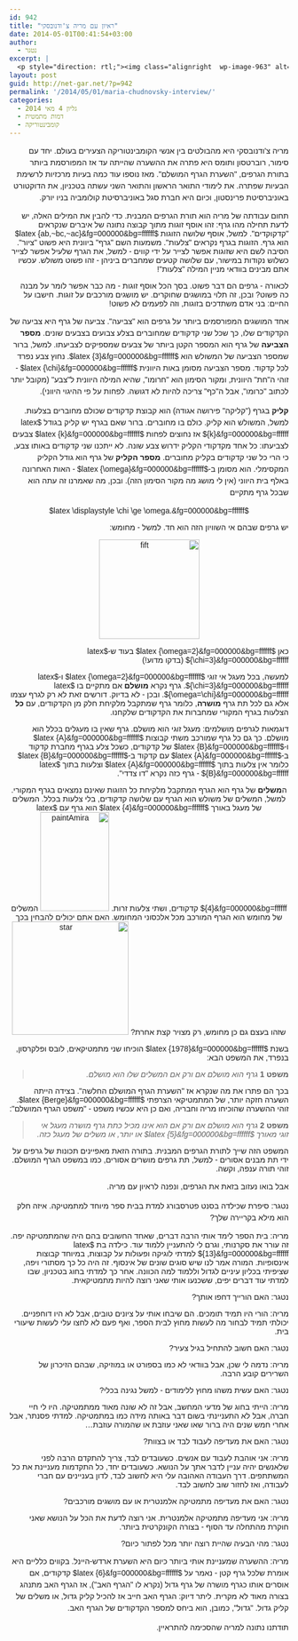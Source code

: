 ```yaml
---
id: 942
title: "ראיון עם מריה צ'ודנובסקי"
date: 2014-05-01T00:41:54+03:00
author:
  - נטגר
excerpt: |
  <p style="direction: rtl;"><img class="alignright  wp-image-963" alt="מריה צ'ודנובסקי" src="http://net-gar.net/wp-content/uploads/2014/04/מריה-צודנובסקי.jpg" width="67" height="86" />מריה צ'ודנובסקי היא מהבולטים בין אנשי הקומבינטוריקה הצעירים בעולם. יחד עם סימור, רוברטסון ותומס היא פתרה את ההשערה שהייתה עד אז המפורסמת ביותר בתורת הגרפים, "השערת הגרף המושלם". מאז נוספו עוד כמה בעיות מרכזיות לרשימת הבעיות שפתרה. את לימודי התואר הראשון והתואר השני עשתה בטכניון, את הדוקטורט באוניברסיטת פרינסטון, וכיום היא חברת סגל באוניברסיטת קולומביה בניו יורק.</p>
layout: post
guid: http://net-gar.net/?p=942
permalink: '/2014/05/01/maria-chudnovsky-interview/'
categories:
  - גליון 4 מאי 2014
  - דמות מתמטית
  - קומבינטוריקה
---
```

<p style="direction: rtl;">
  <span style="font-size: 14px; line-height: 1.5em; font-family: arial, helvetica, sans-serif;">מריה צ'ודנובסקי היא מהבולטים בין אנשי הקומבינטוריקה הצעירים בעולם. יחד עם סימור, רוברטסון ותומס היא פתרה את ההשערה שהייתה עד אז המפורסמת ביותר בתורת הגרפים, "השערת הגרף המושלם". מאז נוספו עוד כמה בעיות מרכזיות לרשימת הבעיות שפתרה. את לימודי התואר הראשון והתואר השני עשתה בטכניון, את הדוקטורט באוניברסיטת פרינסטון, וכיום היא חברת סגל באוניברסיטת קולומביה בניו יורק. </span>
</p>

<p style="direction: rtl;">
  <span style="font-family: arial, helvetica, sans-serif;">תחום עבודתה של מריה הוא תורת הגרפים המבנית. כדי להבין את המילים האלה, יש לדעת תחילה מהו גרף: זהו אוסף זוגות מתוך קבוצה נתונה של איברים שנקראים "קדקוקדים". למשל, אוסף שלושה הזוגות $latex {ab,~bc,~ac}&fg=000000&bg=ffffff$ הוא גרף. הזוגות בגרף נקראים "צלעות". משמעות השם "גרף" ביוונית היא פשוט "ציור". הסיבה לשם היא שזוגות אפשר לצייר על ידי קווים - למשל, את הגרף שלעיל אפשר לצייר כשלוש נקודות במישור, עם שלושה קטעים שמחברים ביניהן - זהו פשוט משולש. עכשיו אתם מבינים בוודאי מניין המילה "צלעות"!</span>
</p>

<p style="direction: rtl;">
  <span style="font-family: arial, helvetica, sans-serif;">לכאורה - גרפים הם דבר פשוט. בסך הכל אוסף זוגות - מה כבר אפשר לומר על מבנה כה פשוט? ובכן, זה תלוי במושגים שחוקרים. יש מושגים מורכבים על זוגות. חישבו על החיים: בני אדם משתדכים בזוגות, וזה לפעמים לא פשוט!</span>
</p>

<p style="direction: rtl;">
  <span style="font-family: arial, helvetica, sans-serif;"><span style="font-size: 14px; line-height: 1.5em;">אחד המושגים המפורסמים ביותר על גרפים הוא "צביעה". צביעה של גרף היא צביעה של הקדקודים שלו, כך שכל שני קדקודים שמחוברים בצלע צבועים בצבעים שונים. </span><b style="font-size: 14px; line-height: 1.5em;">מספר הצביעה</b><span style="font-size: 14px; line-height: 1.5em;"> של גרף הוא המספר הקטן ביותר של צבעים שמספיקים לצביעתו. למשל, ברור שמספר הצביעה של המשולש הוא $latex {3}&fg=000000&bg=ffffff$. נחוץ צבע נפרד לכל קדקוד. מספר הצביעה מסומן באות היוונית $latex {\chi}&fg=000000&bg=ffffff$ - זוהי ה"חת" היוונית, ומקור הסימון הוא "חרומו", שהיא המילה היוונית ל"צבע" (מקובל יותר לכתוב "כרומו", אבל ה"כף" צריכה להיות לא דגושה. לפחות על פי ההיגוי היווני).</span></span>
</p>

<p style="direction: rtl;">
  <span style="font-family: arial, helvetica, sans-serif;"><b style="font-size: 14px; line-height: 1.5em;">קליק</b><span style="font-size: 14px; line-height: 1.5em;"> בגרף ("קליקה" פירושה אגודה) הוא קבוצת קדקודים שכולם מחוברים בצלעות. למשל, המשולש הוא קליק. כולם בו מחוברים. ברור שאם בגרף יש קליק בגודל $latex {k}&fg=000000&bg=ffffff$ אז נחוצים לפחות $latex {k}&fg=000000&bg=ffffff$ צבעים לצביעתו: כל אחד מקדקודי הקליק ידרוש צבע שונה. לא ייתכנו שני קדקודים באותו צבע, כי הרי כל שני קדקודים בקליק מחוברים. </span><b style="font-size: 14px; line-height: 1.5em;">מספר הקליק</b><span style="font-size: 14px; line-height: 1.5em;"> של גרף הוא גודל הקליק המקסימלי. הוא מסומן ב-$latex {\omega}&fg=000000&bg=ffffff$ - האות האחרונה באלף בית היווני (אין לי מושג מה מקור הסימון הזה). ובכן, מה שאמרנו זה עתה הוא שבכל גרף מתקיים</span></span>
</p>

<p style="direction: rtl;" align="center">
  <span style="font-family: arial, helvetica, sans-serif;">$latex \displaystyle \chi \ge \omega.&fg=000000&bg=ffffff$</span>
</p>

<p style="direction: rtl;">
  <span style="font-family: arial, helvetica, sans-serif;">יש גרפים שבהם אי השוויון הזה הוא חד. למשל - מחומש:</span>
</p>

<p style="direction: rtl; text-align: center;">
  <span style="font-family: arial, helvetica, sans-serif;"><img class="aligncenter  wp-image-1032" alt="fift" src="http://net-gar.net/wp-content/uploads/2014/05/fift.png" width="181" height="179" /></span>
</p>

<p style="direction: rtl;">
  <span style="font-family: arial, helvetica, sans-serif;">כאן $latex {\omega=2}&fg=000000&bg=ffffff$ בעוד ש-$latex {\chi=3}&fg=000000&bg=ffffff$ (בדקו מדוע!)</span>
</p>

<p style="direction: rtl;">
  <span style="font-family: arial, helvetica, sans-serif;">למעשה, בכל מעגל אי זוגי $latex {\omega=2}&fg=000000&bg=ffffff$ ו-$latex {\chi=3}&fg=000000&bg=ffffff$. גרף נקרא <b>מושלם</b> אם מתקיים בו $latex {\omega=\chi}&fg=000000&bg=ffffff$. ובכן - לא בדיוק. דורשים זאת לא רק לגרף עצמו אלא גם לכל תת גרף <b>מושרה</b>, כלומר גרף שמתקבל מלקיחת חלק מן הקדקודים, עם <b>כל</b> הצלעות בגרף המקורי שמחברות את הקדקודים שלקחנו.</span>
</p>

<p style="direction: rtl;">
  <span style="font-family: arial, helvetica, sans-serif;">דוגמאות לגרפים מושלמים: מעגל זוגי הוא מושלם. גרף שאין בו מעגלים בכלל הוא מושלם. כך גם כל גרף שמורכב משתי קבוצות $latex {A}&fg=000000&bg=ffffff$ ו-$latex {B}&fg=000000&bg=ffffff$ של קדקודים, כשכל צלע בגרף מחברת קדקוד ב-$latex {A}&fg=000000&bg=ffffff$ עם קדקוד ב-$latex {B}&fg=000000&bg=ffffff$ כלומר אין צלעות בתוך $latex {A}&fg=000000&bg=ffffff$ וצלעות בתוך $latex {B}&fg=000000&bg=ffffff$ - גרף כזה נקרא "דו צדדי".</span>
</p>

<p style="direction: rtl; text-align: center;">
  <span style="font-family: arial, helvetica, sans-serif;">ה<b>משלים</b> של גרף הוא הגרף המתקבל מלקיחת כל הזוגות שאינם נמצאים בגרף המקורי. למשל, המשלים של משולש הוא הגרף עם שלושה קדקודים, בלי צלעות בכלל. המשלים של מעגל באורך $latex {4}&fg=000000&bg=ffffff$ הוא גרף עם $latex {4}&fg=000000&bg=ffffff$ קדקודים, ושתי צלעות זרות. <img class="aligncenter size-full wp-image-966" alt="paintAmira" src="http://net-gar.net/wp-content/uploads/2014/04/paintAmira.png" width="124" height="178" /> המשלים של מחומש הוא הגרף המורכב מכל אלכסוני המחומש. האם אתם יכולים להבחין בכך שזהו בעצם גם כן מחומש, רק מצויר קצת אחרת? <img class="aligncenter  wp-image-971" alt="star" src="http://net-gar.net/wp-content/uploads/2014/04/star2-300x291.png" width="210" height="204" /></span>
</p>

<p style="direction: rtl;">
  <span style="font-family: arial, helvetica, sans-serif;">בשנת $latex {1978}&fg=000000&bg=ffffff$ הוכיחו שני מתמטיקאים, לובס ופלקרסון, בנפרד, את המשפט הבא:</span>
</p>

> <p style="direction: rtl;">
>   <span style="font-family: arial, helvetica, sans-serif;"><b>משפט 1</b> <em> גרף הוא מושלם אם ורק אם המשלים שלו הוא מושלם. </em></span>
> </p>

<p style="direction: rtl;">
  <span style="font-family: arial, helvetica, sans-serif;">בכך הם פתרו את מה שנקרא אז "השערת הגרף המושלם החלשה". בצידה הייתה השערה חזקה יותר, של המתמטיקאי הצרפתי $latex {Berge}&fg=000000&bg=ffffff$. זוהי ההשערה שהוכיחו מריה וחבריה, ואם כן היא עכשיו משפט - "משפט הגרף המושלם":</span>
</p>

> <p style="direction: rtl;">
>   <span style="font-family: arial, helvetica, sans-serif;"><b>משפט 2</b> <em> גרף הוא מושלם אם ורק אם הוא אינו מכיל כתת גרף מושרה מעגל אי זוגי מאורך $latex {5}&fg=000000&bg=ffffff$ או יותר, או משלים של מעגל כזה. </em></span>
> </p>

<p style="direction: rtl;">
  <span style="font-family: arial, helvetica, sans-serif;">המשפט הזה שייך לתורת הגרפים המבנית. בתורה הזאת מאפיינים תכונות של גרפים על ידי תת מבנים אסורים - למשל, תת גרפים מושרים אסורים, כמו במשפט הגרף המושלם. זוהי תורה ענפה, וקשה.</span>
</p>

<p style="direction: rtl;">
  <span style="font-size: 14px; line-height: 1.5em; font-family: arial, helvetica, sans-serif;">אבל בואו נעזוב בזאת את הגרפים, ונפנה לראיון עם מריה. </span>
</p>

<p style="direction: rtl;">
  <span style="font-size: 14px; line-height: 1.5em; font-family: arial, helvetica, sans-serif;">נטגר: סיפרת שכילדה בסנט פטרסבורג למדת בבית ספר מיוחד למתמטיקה. איזה חלק הוא מילא בקריירה שלך?</span>
</p>

<p style="direction: rtl;">
  <span style="font-family: arial, helvetica, sans-serif;">מריה: בית הספר לימד אותי הרבה דברים, שאחד החשובים בהם היה שהמתמטיקה יפה. זה עורר את סקרנותי, וגרם לי להתעניין ללמוד עוד. כילדה בת $latex {13}&fg=000000&bg=ffffff$ למדתי לוגיקה ופעולות על קבוצות, במיוחד קבוצות אינסופיות. המורה אמר לנו שיש סוגים שונים של אינסוף. זה היה כל כך מסתורי ויפה, שציפיתי בכליון עיניים לגדול וללמוד למה הכוונה. אחר כך למדתי בחוג בטכניון, שבו למדתי עוד דברים יפים, ששכנעו אותי שאני רוצה להיות מתמטיקאית.</span>
</p>

<p style="direction: rtl;">
  <span style="font-family: arial, helvetica, sans-serif;">נטגר: האם הורייך דחפו אותך?</span>
</p>

<p style="direction: rtl;">
  <span style="font-family: arial, helvetica, sans-serif;">מריה: הורי היו תמיד תומכים. הם שיבחו אותי על ציונים טובים, אבל לא היו דוחפניים. יכולתי תמיד לבחור מה לעשות מחוץ לבית הספר, ואף פעם לא לחצו עלי לעשות שיעורי בית.</span>
</p>

<p style="direction: rtl;">
  <span style="font-family: arial, helvetica, sans-serif;">נטגר: האם חשוב להתחיל בגיל צעיר?</span>
</p>

<p style="direction: rtl;">
  <span style="font-family: arial, helvetica, sans-serif;">מריה: נדמה לי שכן, אבל בוודאי לא כמו בספורט או במוזיקה, שבהם הזיכרון של השרירים קובע הרבה.</span>
</p>

<p style="direction: rtl;">
  <span style="font-family: arial, helvetica, sans-serif;">נטגר: האם עשית משהו מחוץ ללימודים - למשל נגינה בכלי?</span>
</p>

<p style="direction: rtl;">
  <span style="font-family: arial, helvetica, sans-serif;">מריה: הייתי בחוג של מדעי המחשב, אבל זה לא שונה מאוד ממתמטיקה. היו לי חיי חברה, אבל לא התעניינתי בשום דבר באותה מידה כמו במתמטיקה. למדתי פסנתר, אבל אחרי חמש שנים היה ברור שאו שאני עוזבת או שהמורה עוזבת&#8230;</span>
</p>

<p style="direction: rtl;">
  <span style="font-family: arial, helvetica, sans-serif;">נטגר: האם את מעדיפה לעבוד לבד או בצוות?</span>
</p>

<p style="direction: rtl;">
  <span style="font-family: arial, helvetica, sans-serif;">מריה: אני אוהבת לעבוד עם אנשים. כשעובדים לבד, צריך להתקדם הרבה לפני שלאנשים יהיה עניין לדבר אתך על הנושא. כשעובדים יחד, כל התקדמות מעניינת את כל המשתתפים. דרך העבודה האהובה עלי היא לחשוב לבד, לדון בעניינים עם חברי לעבודה, ואז לחזור שוב לחשוב לבד.</span>
</p>

<p style="direction: rtl;">
  <span style="font-family: arial, helvetica, sans-serif;">נטגר: האם את מעדיפה מתמטיקה אלמנטרית או עם מושגים מורכבים?</span>
</p>

<p style="direction: rtl;">
  <span style="font-family: arial, helvetica, sans-serif;">מריה: אני מעדיפה מתמטיקה אלמנטרית. אני רוצה לדעת את הכל על הנושא שאני חוקרת מהתחלה עד הסוף - בצורה הקונקרטית ביותר.</span>
</p>

<p style="direction: rtl;">
  <span style="font-family: arial, helvetica, sans-serif;">נטגר: מהי הבעיה שהיית רוצה יותר מכל לפתור כיום?</span>
</p>

<p style="direction: rtl;">
  <span style="font-size: 14px; line-height: 1.5em; font-family: arial, helvetica, sans-serif;">מריה: ההשערה שמעניינת אותי ביותר כיום היא השערת ארדש-היינל. בקווים כלליים היא אומרת שלכל גרף קטן - נאמר על $latex {6}&fg=000000&bg=ffffff$ קדקודים, אם אוסרים אותו כגרף מושרה של גרף גדול (נקרא לו "הגרף האב"), אז הגרף האב מתנהג בצורה מאוד לא מקרית. ליתר דיוק: הגרף האב חייב אז להכיל קליק גדול, או משלים של קליק גדול. "גדול", כמובן, הוא ביחס למספר הקדקודים של הגרף האב.</span>
</p>

<p style="direction: rtl;">
  <span style="font-size: 14px; line-height: 1.5em; font-family: arial, helvetica, sans-serif;">תודתנו נתונה למריה שהסכימה להתראיין.</span>
</p>